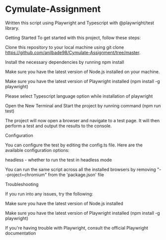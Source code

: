 # Cymulate-Assignment
Written this script using Playwright and Typescript with @playwright/test library.

Getting Started
To get started with this project, follow these steps:

Clone this repository to your local machine using git clone https://github.com/anilbade98/Cymulate-Assignment/tree/master.

Install the necessary dependencies by running npm install

Make sure you have the latest version of Node.js installed on your machine.

Make sure you have the latest version of Playwright installed (npm install -g playwright)

Please select Typescript language option while installation of playwright

Open the New Terminal and Start the project by running command (npm run test)

The project will now open a browser and navigate to a test page. It will then perform a test and output the results to the console.

Configuration

You can configure the test by editing the config.ts file. Here are the available configuration options:

headless - whether to run the test in headless mode

You can run the same script across all the installed browsers by removing "--project=chromium" from the 'package.json' file

Troubleshooting

If you run into any issues, try the following:

Make sure you have the latest version of Node.js installed

Make sure you have the latest version of Playwright installed (npm install -g playwright)

If you're having trouble with Playwright, consult the official Playwright documentation
